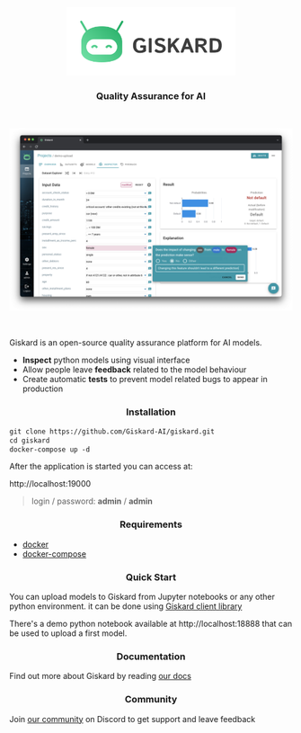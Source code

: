 <p align="center">
  <img width="300" alt="giskardlogo" src="frontend/src/assets/logo_full.svg">
</p>

<h3 align="center">Quality Assurance for AI</h3>
<br />
<p align="center">
    <img src="readme/inspect.png" alt="Administration panel" />
</p>

<br/>

Giskard is an open-source quality assurance platform for AI models.

- **Inspect** python models using visual interface
- Allow people leave **feedback** related to the model behaviour
- Create automatic **tests** to prevent model related bugs to appear in production

<h3 align="center">Installation</h3>

```shell
git clone https://github.com/Giskard-AI/giskard.git
cd giskard
docker-compose up -d
```

After the application is started you can access at:

http://localhost:19000

> login / password: **admin** / **admin**

<h3 align="center">Requirements</h3>

- [docker](https://docs.docker.com/get-docker/) 
- [docker-compose](https://docs.docker.com/compose/install/) 

<h3 align="center">Quick Start</h3>

You can upload models to Giskard from Jupyter notebooks or any other python environment. 
it can be done using [Giskard client library](https://docs.giskard.ai/start/guides/upload-your-model#1.-load-ai-inspector)

There's a demo python notebook available at http://localhost:18888 that can be used to upload a first model. 

<h3 align="center">Documentation</h3>

Find out more about Giskard by reading [our docs](https://docs.giskard.ai/)

<h3 align="center">Community</h3>

Join [our community](https://discord.com/invite/ABvfpbu69R) on Discord to get support and leave feedback
